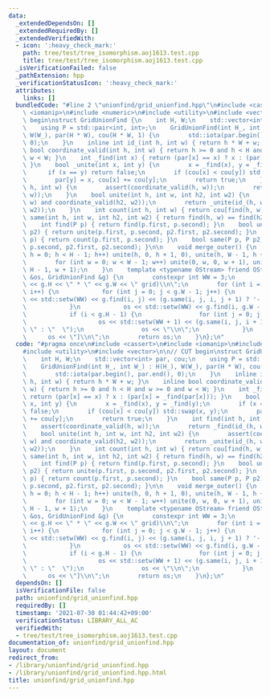 ```yaml
---
data:
  _extendedDependsOn: []
  _extendedRequiredBy: []
  _extendedVerifiedWith:
  - icon: ':heavy_check_mark:'
    path: tree/test/tree_isomorphism.aoj1613.test.cpp
    title: tree/test/tree_isomorphism.aoj1613.test.cpp
  _isVerificationFailed: false
  _pathExtension: hpp
  _verificationStatusIcon: ':heavy_check_mark:'
  attributes:
    links: []
  bundledCode: "#line 2 \"unionfind/grid_unionfind.hpp\"\n#include <cassert>\n#include\
    \ <iomanip>\n#include <numeric>\n#include <utility>\n#include <vector>\n\n// CUT\
    \ begin\nstruct GridUnionFind {\n    int H, W;\n    std::vector<int> par, cou;\n\
    \    using P = std::pair<int, int>;\n    GridUnionFind(int H_, int W_) : H(H_),\
    \ W(W_), par(H * W), cou(H * W, 1) {\n        std::iota(par.begin(), par.end(),\
    \ 0);\n    }\n    inline int id_(int h, int w) { return h * W + w; }\n    inline\
    \ bool coordinate_valid(int h, int w) { return h >= 0 and h < H and w >= 0 and\
    \ w < W; }\n    int _find(int x) { return (par[x] == x) ? x : (par[x] = _find(par[x]));\
    \ }\n    bool _unite(int x, int y) {\n        x = _find(x), y = _find(y);\n  \
    \      if (x == y) return false;\n        if (cou[x] < cou[y]) std::swap(x, y);\n\
    \        par[y] = x, cou[x] += cou[y];\n        return true;\n    }\n    int find(int\
    \ h, int w) {\n        assert(coordinate_valid(h, w));\n        return _find(id_(h,\
    \ w));\n    }\n    bool unite(int h, int w, int h2, int w2) {\n        assert(coordinate_valid(h,\
    \ w) and coordinate_valid(h2, w2));\n        return _unite(id_(h, w), id_(h2,\
    \ w2));\n    }\n    int count(int h, int w) { return cou[find(h, w)]; }\n    bool\
    \ same(int h, int w, int h2, int w2) { return find(h, w) == find(h2, w2); }\n\n\
    \    int find(P p) { return find(p.first, p.second); }\n    bool unite(P p, P\
    \ p2) { return unite(p.first, p.second, p2.first, p2.second); }\n    int count(P\
    \ p) { return count(p.first, p.second); }\n    bool same(P p, P p2) { return same(p.first,\
    \ p.second, p2.first, p2.second); }\n\n    void merge_outer() {\n        for (int\
    \ h = 0; h < H - 1; h++) unite(h, 0, h + 1, 0), unite(h, W - 1, h + 1, W - 1);\n\
    \        for (int w = 0; w < W - 1; w++) unite(0, w, 0, w + 1), unite(H - 1, w,\
    \ H - 1, w + 1);\n    }\n    template <typename OStream> friend OStream &operator<<(OStream\
    \ &os, GridUnionFind &g) {\n        constexpr int WW = 3;\n        os << \"[(\"\
    \ << g.H << \" * \" << g.W << \" grid)\\n\";\n        for (int i = 0; i < g.H;\
    \ i++) {\n            for (int j = 0; j < g.W - 1; j++) {\n                os\
    \ << std::setw(WW) << g.find(i, j) << (g.same(i, j, i, j + 1) ? '-' : ' ');\n\
    \            }\n            os << std::setw(WW) << g.find(i, g.W - 1) << '\\n';\n\
    \            if (i < g.H - 1) {\n                for (int j = 0; j < g.W; j++)\n\
    \                    os << std::setw(WW + 1) << (g.same(i, j, i + 1, j) ? \"|\
    \ \" : \"  \");\n                os << \"\\n\";\n            }\n        }\n  \
    \      os << \"]\\n\";\n        return os;\n    }\n};\n"
  code: "#pragma once\n#include <cassert>\n#include <iomanip>\n#include <numeric>\n\
    #include <utility>\n#include <vector>\n\n// CUT begin\nstruct GridUnionFind {\n\
    \    int H, W;\n    std::vector<int> par, cou;\n    using P = std::pair<int, int>;\n\
    \    GridUnionFind(int H_, int W_) : H(H_), W(W_), par(H * W), cou(H * W, 1) {\n\
    \        std::iota(par.begin(), par.end(), 0);\n    }\n    inline int id_(int\
    \ h, int w) { return h * W + w; }\n    inline bool coordinate_valid(int h, int\
    \ w) { return h >= 0 and h < H and w >= 0 and w < W; }\n    int _find(int x) {\
    \ return (par[x] == x) ? x : (par[x] = _find(par[x])); }\n    bool _unite(int\
    \ x, int y) {\n        x = _find(x), y = _find(y);\n        if (x == y) return\
    \ false;\n        if (cou[x] < cou[y]) std::swap(x, y);\n        par[y] = x, cou[x]\
    \ += cou[y];\n        return true;\n    }\n    int find(int h, int w) {\n    \
    \    assert(coordinate_valid(h, w));\n        return _find(id_(h, w));\n    }\n\
    \    bool unite(int h, int w, int h2, int w2) {\n        assert(coordinate_valid(h,\
    \ w) and coordinate_valid(h2, w2));\n        return _unite(id_(h, w), id_(h2,\
    \ w2));\n    }\n    int count(int h, int w) { return cou[find(h, w)]; }\n    bool\
    \ same(int h, int w, int h2, int w2) { return find(h, w) == find(h2, w2); }\n\n\
    \    int find(P p) { return find(p.first, p.second); }\n    bool unite(P p, P\
    \ p2) { return unite(p.first, p.second, p2.first, p2.second); }\n    int count(P\
    \ p) { return count(p.first, p.second); }\n    bool same(P p, P p2) { return same(p.first,\
    \ p.second, p2.first, p2.second); }\n\n    void merge_outer() {\n        for (int\
    \ h = 0; h < H - 1; h++) unite(h, 0, h + 1, 0), unite(h, W - 1, h + 1, W - 1);\n\
    \        for (int w = 0; w < W - 1; w++) unite(0, w, 0, w + 1), unite(H - 1, w,\
    \ H - 1, w + 1);\n    }\n    template <typename OStream> friend OStream &operator<<(OStream\
    \ &os, GridUnionFind &g) {\n        constexpr int WW = 3;\n        os << \"[(\"\
    \ << g.H << \" * \" << g.W << \" grid)\\n\";\n        for (int i = 0; i < g.H;\
    \ i++) {\n            for (int j = 0; j < g.W - 1; j++) {\n                os\
    \ << std::setw(WW) << g.find(i, j) << (g.same(i, j, i, j + 1) ? '-' : ' ');\n\
    \            }\n            os << std::setw(WW) << g.find(i, g.W - 1) << '\\n';\n\
    \            if (i < g.H - 1) {\n                for (int j = 0; j < g.W; j++)\n\
    \                    os << std::setw(WW + 1) << (g.same(i, j, i + 1, j) ? \"|\
    \ \" : \"  \");\n                os << \"\\n\";\n            }\n        }\n  \
    \      os << \"]\\n\";\n        return os;\n    }\n};\n"
  dependsOn: []
  isVerificationFile: false
  path: unionfind/grid_unionfind.hpp
  requiredBy: []
  timestamp: '2021-07-30 01:44:42+09:00'
  verificationStatus: LIBRARY_ALL_AC
  verifiedWith:
  - tree/test/tree_isomorphism.aoj1613.test.cpp
documentation_of: unionfind/grid_unionfind.hpp
layout: document
redirect_from:
- /library/unionfind/grid_unionfind.hpp
- /library/unionfind/grid_unionfind.hpp.html
title: unionfind/grid_unionfind.hpp
---
```

